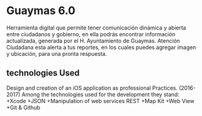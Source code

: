 Guaymas 6.0
==========

Herramienta digital que permite tener comunicación dinámica y abierta entre ciudadanos y gobierno, en ella podrás encontrar información actualizada, generada por el H. Ayuntamiento de Guaymas.
Atención Ciudadana esta alerta a tus reportes, en los cuales puedes agregar imagen y ubicación, para una pronta respuesta.



technologies Used
--------------------
Design and creation of an iOS application as professional Practices. (2016-2017)
Among the technologies used for the development they stand:
+Xcode
+JSON
+Manipulation of web services REST
+Map Kit
+Web View
+Git & Github

